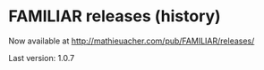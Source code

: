 FAMILIAR releases (history)
======

Now available at http://mathieuacher.com/pub/FAMILIAR/releases/

Last version: 1.0.7  
 
